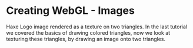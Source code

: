# Creating WebGL - Images
Haxe Logo image rendered as a texture on two triangles. 
In the last tutorial we covered the basics of drawing colored triangles, now we look at texturing these triangles,
by drawing an image onto two triangles.
